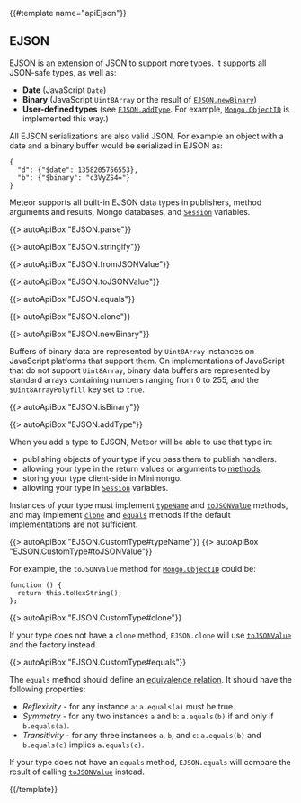 {{#template name="apiEjson"}}

<h2 id="ejson"><span>EJSON</span></h2>

EJSON is an extension of JSON to support more types. It supports all JSON-safe
types, as well as:

 - **Date** (JavaScript `Date`)
 - **Binary** (JavaScript `Uint8Array` or the
   result of [`EJSON.newBinary`](#ejson_new_binary))
 - **User-defined types** (see [`EJSON.addType`](#ejson_add_type).  For example,
 [`Mongo.ObjectID`](#mongo_object_id) is implemented this way.)

All EJSON serializations are also valid JSON.  For example an object with a date
and a binary buffer would be serialized in EJSON as:

    {
      "d": {"$date": 1358205756553},
      "b": {"$binary": "c3VyZS4="}
    }

Meteor supports all built-in EJSON data types in publishers, method arguments
and results, Mongo databases, and [`Session`](#session) variables.

{{> autoApiBox "EJSON.parse"}}

{{> autoApiBox "EJSON.stringify"}}

{{> autoApiBox "EJSON.fromJSONValue"}}

{{> autoApiBox "EJSON.toJSONValue"}}

{{> autoApiBox "EJSON.equals"}}

{{> autoApiBox "EJSON.clone"}}

{{> autoApiBox "EJSON.newBinary"}}

Buffers of binary data are represented by `Uint8Array` instances on JavaScript
platforms that support them.  On implementations of JavaScript that do not
support `Uint8Array`, binary data buffers are represented by standard arrays
containing numbers ranging from 0 to 255, and the `$Uint8ArrayPolyfill` key
set to `true`.

{{> autoApiBox "EJSON.isBinary"}}

{{> autoApiBox "EJSON.addType"}}

When you add a type to EJSON, Meteor will be able to use that type in:

 - publishing objects of your type if you pass them to publish handlers.
 - allowing your type in the return values or arguments to
   [methods](#methods_header).
 - storing your type client-side in Minimongo.
 - allowing your type in [`Session`](#session) variables.

Instances of your type must implement [`typeName`](#ejson_type_typeName) and
[`toJSONValue`](#ejson_type_toJSONValue) methods, and may implement
[`clone`](#ejson_type_clone) and [`equals`](#ejson_type_equals) methods if the
default implementations are not sufficient.

{{> autoApiBox "EJSON.CustomType#typeName"}}
{{> autoApiBox "EJSON.CustomType#toJSONValue"}}

For example, the `toJSONValue` method for
[`Mongo.ObjectID`](#mongo_object_id) could be:

    function () {
      return this.toHexString();
    };

{{> autoApiBox "EJSON.CustomType#clone"}}

If your type does not have a `clone` method, `EJSON.clone` will use
[`toJSONValue`](#ejson_type_toJSONValue) and the factory instead.

{{> autoApiBox "EJSON.CustomType#equals"}}

The `equals` method should define an [equivalence
relation](http://en.wikipedia.org/wiki/Equivalence_relation).  It should have
the following properties:

 - *Reflexivity* - for any instance `a`: `a.equals(a)` must be true.
 - *Symmetry* - for any two instances `a` and `b`: `a.equals(b)` if and only if `b.equals(a)`.
 - *Transitivity* - for any three instances `a`, `b`, and `c`: `a.equals(b)` and `b.equals(c)` implies `a.equals(c)`.

If your type does not have an `equals` method, `EJSON.equals` will compare the
result of calling [`toJSONValue`](#ejson_type_toJSONValue) instead.

{{/template}}